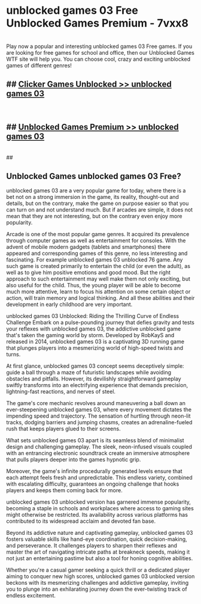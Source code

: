 # unblocked games 03 Free Unblocked Games Premium - 7vxx8 <br>
<br>
Play now a popular and interesting unblocked games 03 Free games. If you are looking for free games for school and office, then our Unblocked Games WTF site will help you. You can choose cool, crazy and exciting unblocked games of different genres!


## ##  [Clicker Games Unblocked >> unblocked games 03](http://freeplayer.one?title=unblocked_games_03&ref=M1)
  <br>

##  ## [Unblocked Games Premium >> unblocked games 03](http://freeplayer.one?title=unblocked_games_03&ref=M1)
  <br>
  ##



## Unblocked Games unblocked games 03 Free?

unblocked games 03 are a very popular game for today, where there is a bet not on a strong immersion in the game, its reality, thought-out and details, but on the contrary, make the game on purpose easier so that you can turn on and not understand much. But if arcades are simple, it does not mean that they are not interesting, but on the contrary even enjoy more popularity.

Arcade is one of the most popular game genres. It acquired its prevalence through computer games as well as entertainment for consoles. With the advent of mobile modern gadgets (tablets and smartphones) there appeared and corresponding games of this genre, no less interesting and fascinating. For example unblocked games 03 unblocked 76 game. Any such game is created primarily to entertain the child (or even the adult), as well as to give him positive emotions and good mood. But the right approach to such entertainment may well make them not only exciting, but also useful for the child. Thus, the young player will be able to become much more attentive, learn to focus his attention on some certain object or action, will train memory and logical thinking. And all these abilities and their development in early childhood are very important.

unblocked games 03 Unblocked: Riding the Thrilling Curve of Endless Challenge
Embark on a pulse-pounding journey that defies gravity and tests your reflexes with unblocked games 03, the addictive unblocked game that's taken the gaming world by storm. Developed by RobKayS and released in 2014, unblocked games 03 is a captivating 3D running game that plunges players into a mesmerizing world of high-speed twists and turns.

At first glance, unblocked games 03 concept seems deceptively simple: guide a ball through a maze of futuristic landscapes while avoiding obstacles and pitfalls. However, its devilishly straightforward gameplay swiftly transforms into an electrifying experience that demands precision, lightning-fast reactions, and nerves of steel.

The game's core mechanic revolves around maneuvering a ball down an ever-steepening unblocked games 03, where every movement dictates the impending speed and trajectory. The sensation of hurtling through neon-lit tracks, dodging barriers and jumping chasms, creates an adrenaline-fueled rush that keeps players glued to their screens.

What sets unblocked games 03 apart is its seamless blend of minimalist design and challenging gameplay. The sleek, neon-infused visuals coupled with an entrancing electronic soundtrack create an immersive atmosphere that pulls players deeper into the games hypnotic grip.

Moreover, the game's infinite procedurally generated levels ensure that each attempt feels fresh and unpredictable. This endless variety, combined with escalating difficulty, guarantees an ongoing challenge that hooks players and keeps them coming back for more.

unblocked games 03 unblocked version has garnered immense popularity, becoming a staple in schools and workplaces where access to gaming sites might otherwise be restricted. Its availability across various platforms has contributed to its widespread acclaim and devoted fan base.

Beyond its addictive nature and captivating gameplay, unblocked games 03 fosters valuable skills like hand-eye coordination, quick decision-making, and perseverance. It challenges players to sharpen their reflexes and master the art of navigating intricate paths at breakneck speeds, making it not just an entertaining pastime but also a tool for honing cognitive abilities.

Whether you're a casual gamer seeking a quick thrill or a dedicated player aiming to conquer new high scores, unblocked games 03 unblocked version beckons with its mesmerizing challenges and addictive gameplay, inviting you to plunge into an exhilarating journey down the ever-twisting track of endless excitement.